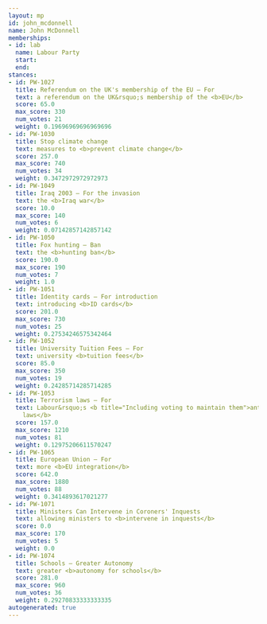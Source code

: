 ```yaml
---
layout: mp
id: john_mcdonnell
name: John McDonnell
memberships:
- id: lab
  name: Labour Party
  start: 
  end: 
stances:
- id: PW-1027
  title: Referendum on the UK's membership of the EU — For
  text: a referendum on the UK&rsquo;s membership of the <b>EU</b>
  score: 65.0
  max_score: 330
  num_votes: 21
  weight: 0.19696969696969696
- id: PW-1030
  title: Stop climate change
  text: measures to <b>prevent climate change</b>
  score: 257.0
  max_score: 740
  num_votes: 34
  weight: 0.3472972972972973
- id: PW-1049
  title: Iraq 2003 — For the invasion
  text: the <b>Iraq war</b>
  score: 10.0
  max_score: 140
  num_votes: 6
  weight: 0.07142857142857142
- id: PW-1050
  title: Fox hunting — Ban
  text: the <b>hunting ban</b>
  score: 190.0
  max_score: 190
  num_votes: 7
  weight: 1.0
- id: PW-1051
  title: Identity cards — For introduction
  text: introducing <b>ID cards</b>
  score: 201.0
  max_score: 730
  num_votes: 25
  weight: 0.27534246575342464
- id: PW-1052
  title: University Tuition Fees — For
  text: university <b>tuition fees</b>
  score: 85.0
  max_score: 350
  num_votes: 19
  weight: 0.24285714285714285
- id: PW-1053
  title: Terrorism laws — For
  text: Labour&rsquo;s <b title="Including voting to maintain them">anti-terrorism
    laws</b>
  score: 157.0
  max_score: 1210
  num_votes: 81
  weight: 0.12975206611570247
- id: PW-1065
  title: European Union — For
  text: more <b>EU integration</b>
  score: 642.0
  max_score: 1880
  num_votes: 88
  weight: 0.3414893617021277
- id: PW-1071
  title: Ministers Can Intervene in Coroners' Inquests
  text: allowing ministers to <b>intervene in inquests</b>
  score: 0.0
  max_score: 170
  num_votes: 5
  weight: 0.0
- id: PW-1074
  title: Schools — Greater Autonomy
  text: greater <b>autonomy for schools</b>
  score: 281.0
  max_score: 960
  num_votes: 36
  weight: 0.29270833333333335
autogenerated: true
---
```

